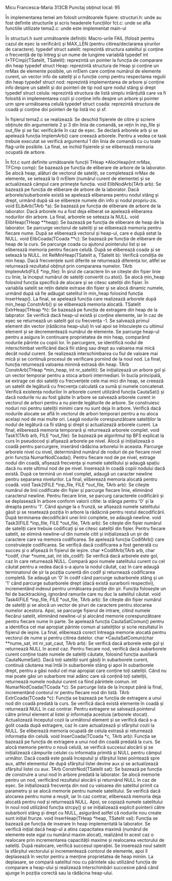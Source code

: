Micu Francesca-Maria 313CB
Punctaj obținut local: 95

În implementarea temei am folosit următoarele fișiere:
  structuri.h: unde au fost definite structurile și scris headerele funcțiilor
  fct.c: unde se afla functiile utilizate
  tema2.c: unde este implementat main-ul

În structuri.h sunt următoarele definiții:
  Macro-urile FAIL (folosit pentru cazul de eșec la verificări) și MAX_LEN (pentru citirea/declararea șirurilor de caractere).
  typedef struct satelit: reprezintă structura satelitul și conține o frecvență de tip întreg și un nume de lungime variabilă
  typedef int (*TFCmp)(TSatelit, TSatelit): reprezintă un pointer la funcția de comparare din heap
  typedef struct Heap: reprezintă structura de Heap și conține un nrMax de elemente posibile, un nrElem care conține numărul de elemente curent, un vector info de sateliți și o funcție comp pentru respectarea regulii din heap
  typedef struct nod: reprezintă implementarea de arbore și conține info despre un satelit și doi pointeri de tip nod spre nodul stâng și drept
  typedef struct celula: reprezintă structura de listă simplu inlănțuită care va fi folosită in implementarea cozii și conține info despre un arbore și pointer urm spre următoarea celulă
  typedef struct coada: reprezintă structura de coadă și conține doi pointeri de tip listă inc și sf.


În fișierul tema2.c se realizează: 
  Se deschid fișierele de citire și scriere obținute din argumentele 2 și 3 din linia de comandă, se rețin în inp_file și out_file și se fac verificările în caz de eșec. Se declară arborele arb și se apelează funcția ImplemArb() care creează arborele. Pentru a vedea ce task trebuie executat se verifică argumentul 1 din linia de comandă cu cu toate flag-urile posibile. La final, se inchid fișierele și se eliberează memoria ocupată de arbore. 

În fct.c sunt definite următoarele funcții
  THeap *AlocHeap(int nrMax, TFCmp comp): Se bazează pe funcția de eliberare de arbore de la laborator. Se alocă heap, alături de vectorul de sateliți, se completează nrMax de elemente, se setează la 0 nrElem (numărul curent de elemente) și se actualizează câmpul care primește funcția.
  void ElibNodArb(TArb arb): Se bazează pe funcția de eliberare de arbore de la laborator. Dacă arborele/subarborele există se apelează eliberarea pentru nodul stâng și drept, urmând după să se elibereze numele din info și nodul propriu-zis.
  void ELibArb(TArb *a): Se bazează pe funcția de eliberare de arbore de la laborator. Dacă arborele nu a fost deja eliberat se apelează eliberarea nodurilor din arbore. La final, arborele se seteaza la NULL.
  void ElibHeap(THeap **heap): Se bazează pe funcția de eliberare de heap de la laborator. Se parcurge vectorul de sateliți și se eliberează memoria pentru fiecare nume. După se eliberează vectorul și heap-ul, care e după setat la NULL.
  void ElibCoada(TCoada **c): Se bazează pe funcția de eliberare de heap de la curs. Se parcurge coada cu ajutorul pointerului list și se eliberează memoria pentru fiecare celulă. După se eliberează coada și se setează la NULL.
  int RelMinHeap(TSatelit a, TSatelit b): Verifică condiția de min heap. Dacă frecvențele sunt diferite se returnează diferența lor, altfel se returnează rezultatul obținut prin compararea numelor.
  TArb ImplemArb(FILE *inp_file): În șirul de caractere lin se citește din fișier linie cu linie, la început numărul de sateliți convertit cu atoi(). Se alocă min_heap folosind funcția specifică de alocare și se citesc sateliții din fișier. În variabila satelit se rețin datele extrase din fișier și se alocă dinamic numele, urmând după să fie adăugat satelitul în min_heap folosind funcția InserHeap(). La final, se apelează funcția care realizează arborele după min_heap ConstrArb() și se eliberează memoria alocată.
  TSatelit ExtrHeap(THeap *h): Se bazează pe funcția de extragere din heap de la labprator. Se verifică dacă heap-ul există și conține elemente, iar în caz de eșec se returnează un satelit gol cu frecvența -1. Se salvează primul element din vector (rădăcina heap-ului) în val apoi se înlocuiește cu ultimul element și se decrementează numărul de elemente. Se parcurge heap-ul pentru a asigura în continuare proprietatea de min heap, comparând nodurile părinte cu copiii lor. În parcurgere, se identifică nodul de interschimbat verificând dacă fiii stâng sau drept au valoarea mai mică decât nodul curent. Se realizează interschimbarea cu fiul de valoare mai mică și se continuă procesul de verificare pornind de la noul nod. La final, funcția returnează valoarea minimă extrasă din heap.
  TArb ConstrArb(THeap *min_heap, int nr_sateliti): Se inițializează un arbore gol și un vector temporar pentru a stoca arborii intermediari. În bucla principală, se extrage cei doi sateliți cu frecvențele cele mai mici din heap, se creează un satelit de legătură cu frecvența calculată ca sumă și numele concatenat. Verifică existența nodurilor în arborele curent utilizând funcția CautaSat() și dacă nodurile nu au fost găsite în arbore se salvează arborele curent in vectorul de arbori pentru a nu pierde legăturile de arbore. Se construiesc noduri noi pentru sateliții minimi care nu sunt deja în arbore. Verifică dacă nodurile alocate se află în vectorul de arbori temporari pentru a nu aloca același nod de mai multe ori. Leagă nodurile corespunzătoare sateliților la nodul de legătură ca fii stâng și drept și actualizează arborele curent. La final, eliberează memoria temporară și returnează arborele complet.
  void Task1(TArb arb, FILE *out_file): Se bazează pe algoritmul tip BFS explicat la curs în pseudocod și afișează arborele pe nivel. Alocă și inițializează o coadă pentru parcurgere, inserând rădăcina arborelui în aceasta. Parcurge arborele nivel cu nivel, determinând numărul de noduri de pe fiecare nivel prin funcția NumarNodCoada(). Pentru fiecare nod de pe nivel, extrage nodul din coadă, afișează frecvența și numele satelitului și adaugă spațiu dacă nu este ultimul nod de pe nivel. Inserează în coadă copiii nodului dacă există. După ce termină un nivel complet, adaugă un caracter newline pentru separarea nivelurilor. La final, eliberează memoria alocată pentru coadă.
  void Task2(FILE *inp_file, FILE *out_file, TArb arb): Se citește numărul de linii codificate din fișier și parcurge fiecare linie, eliminând caracterul newline. Pentru fiecare linie, se parcurg caracterele codificării și se deplasează în arbore conform valorii citite: la stânga pentru '0' și la dreapta pentru '1'. Când ajunge la o frunză, se afișează numele satelitului găsit și se resetează poziția în arbore la rădăcină pentru restul decodificării. După terminarea decodificării unei linii complete, se adaugă newline.
  void Task3(FILE *inp_file, FILE *out_file, TArb arb): Se citește din fișier numărul de sateliți care trebuie codificați și se citesc sateliții din fișier. Pentru fiecare satelit, se elimină newline-ul din numele citit și inițializează un șir de caractere care va memora codificarea. Se apelează funcția CodifArb() care construiește codificarea. Se verifică dacă codificarea a fost generată cu succes și o afișează în fișierul de ieșire.
  char *CodifArb(TArb arb, char *codif, char *nume_sat, int idx_codif): Se verifică dacă arborele este gol, caz în care returnează NULL. Compară apoi numele satelitului curent cu cel căutat pentru a vedea dacă s-a ajuns la nodul căutat, caz în care adaugă terminatorul de șir la poziția curentă din codif și returnează codificarea completă. Se adaugă un '0' în codif când parcurge subarborele stâng și un '1' când parcurge subarborele drept (dacă există surarborii respectivi), incrementând indexul pentru următoarea poziție din șir. Funcția folosește un fel de backtracking, ignorând ramurile care nu duc la satelitul căutat.
  void Task4(FILE *inp_file, FILE *out_file, TArb arb): Se citește din fișier numărul de sateliți și se alocă un vector de șiruri de caractere pentru stocarea numelor acestora. Apoi, se parcurge fișierul de intrare, citind numele fiecărui satelit, eliminând newline-ul și alocând memorie corespunzătoare pentru fiecare nume în parte. Se apelează funcția CautaSatComun() pentru a identifica cel mai apropiat părinte comun al sateliților și scrie rezultatul în fișierul de ieșire. La final, eliberează corect întreaga memorie alocată pentru vectorul de nume și pentru citirea datelor.
  char *CautaSatComun(char **nume_sat, int nr_sat_caut, TArb arb): Se verifică dacă arborele este gol și returnează NULL în acest caz. Pentru fiecare nod, verifică dacă subarborele curent conține toate numele de sateliți căutate, folosind funcția auxiliară CautaNumeSat(). Dacă toți sateliții sunt găsiți în subarborele curent, continuă căutarea mai întâi în subarborele stâng și apoi în subarborele drept, pentru a găsi nodul cel mai apropiat care conține toți sateliții. Când nu mai poate găsi un subarbore mai adânc care să conțină toți sateliții, returnează numele nodului curent ca fiind părintele comun.
  int NumarNodCoada(TCoada *c): Se parcurge lista de la început până la final, incrementând contorul nr pentru fiecare nod din listă.
  TArb ExtrCoada(TCoada *c): Funcția se bazează pe funcția de extragere a unui nod din coadă predată la curs. Se verifică dacă există elemente în coadă și returnează NULL în caz contrar. Pentru extragere se salvează pointerul către primul element al listei și informația acestuia (arborele stocat). Actualizează începutul cozii la următorul element și se verifică dacă s-a golit coada după extragere, caz în care actualizează și sfârșitul cozii la NULL. Se eliberează memoria ocupată de celula extrasă și returnează informația din celulă.
  void InserCoada(TCoada *c, TArb arb): Funcția se bazează pe funcția de extragere a unui nod din coadă predată la curs. Se alocă memorie pentru o nouă celulă, se verifică succesul alocării și se inițializează câmpurile celulei cu informația primită și NULL pentru câmpul următor. Dacă coadă este goală începutul și sfârșitul listei pointează spre aux, altfel elementul de după sfârșitul listei devine aux și se actualizează sfârșitul listei cu aux.
  TArb ConstrNod(TSatelit sat): Se bazează pe funcția de construire a unui nod în arbore predată la laborator. Se alocă memorie pentru un nod, verificând rezultatul alocării și returnând NULL în caz de eșec. Se inițializează frecvența din nod cu valoarea din satelitul primit ca parametru și se alocă memorie pentru numele satelitului. Se verifică dacă alocarea pentru nume a reușit, iar în caz contrar, eliberează memoria deja alocată pentru nod și returnează NULL. Apoi, se copiază numele satelitului în noul nod utilizând funcția strcpy() și se inițializează explicit pointerii către subarborii stâng și drept cu NULL, asigurând astfel că nodurile nou create sunt inițial frunze.
  void InserHeap(THeap *heap, TSatelit val): Funcția se bazează pe funcția de inserare în heap implementată la laborator. Se verifică inițial dacă heap-ul a atins capacitatea maximă (numărul de elemente este egal cu numărul maxim alocat), realizând în acest caz o realocare prin incrementarea capacității maxime și realocarea vectorului de sateliți. După realocare, verifică succesul operației. Se inserează noul satelit la sfârșitul vectorului și incrementează contorul de elemente, apoi îl deplasează în vector pentru a menține proprietatea de heap minim. La deplasare, se compară satelitul nou cu părintele său utilizând funcția de comparare a heap-ului și realizează interschimbări succesive până când ajunge în poziția corectă sau la rădăcina heap-ului.